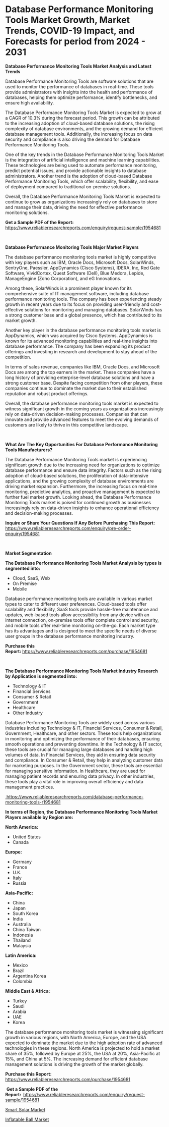 <p><h1>Database Performance Monitoring Tools Market Growth, Market Trends, COVID-19 Impact, and Forecasts for period from 2024 - 2031</h1></p><p><strong>Database Performance Monitoring Tools Market Analysis and Latest Trends</strong></p>
<p><p>Database Performance Monitoring Tools are software solutions that are used to monitor the performance of databases in real-time. These tools provide administrators with insights into the health and performance of databases, helping them optimize performance, identify bottlenecks, and ensure high availability.</p><p>The Database Performance Monitoring Tools Market is expected to grow at a CAGR of 10.3% during the forecast period. This growth can be attributed to the increasing adoption of cloud-based database solutions, the rising complexity of database environments, and the growing demand for efficient database management tools. Additionally, the increasing focus on data security and compliance is also driving the demand for Database Performance Monitoring Tools.</p><p>One of the key trends in the Database Performance Monitoring Tools Market is the integration of artificial intelligence and machine learning capabilities. These technologies are being used to automate performance monitoring, predict potential issues, and provide actionable insights to database administrators. Another trend is the adoption of cloud-based Database Performance Monitoring Tools, which offer scalability, flexibility, and ease of deployment compared to traditional on-premise solutions.</p><p>Overall, the Database Performance Monitoring Tools Market is expected to continue to grow as organizations increasingly rely on databases to store and manage their data, driving the need for effective performance monitoring solutions.</p></p>
<p><strong>Get a Sample PDF of the Report:&nbsp;</strong> <a href="https://www.reliableresearchreports.com/enquiry/request-sample/1954681">https://www.reliableresearchreports.com/enquiry/request-sample/1954681</a></p>
<p>&nbsp;</p>
<p><strong>Database Performance Monitoring Tools Major Market Players</strong></p>
<p><p>The database performance monitoring tools market is highly competitive with key players such as IBM, Oracle Docs, Microsoft Docs, SolarWinds, SentryOne, Paessler, AppDynamics (Cisco Systems), IDERA, Inc, Red Gate Software, VividCortex, Quest Software (Dell), Blue Medora, Lepide, ManageEngine (Zoho Corporation), and eG Innovations. </p><p>Among these, SolarWinds is a prominent player known for its comprehensive suite of IT management software, including database performance monitoring tools. The company has been experiencing steady growth in recent years due to its focus on providing user-friendly and cost-effective solutions for monitoring and managing databases. SolarWinds has a strong customer base and a global presence, which has contributed to its market growth.</p><p>Another key player in the database performance monitoring tools market is AppDynamics, which was acquired by Cisco Systems. AppDynamics is known for its advanced monitoring capabilities and real-time insights into database performance. The company has been expanding its product offerings and investing in research and development to stay ahead of the competition.</p><p>In terms of sales revenue, companies like IBM, Oracle Docs, and Microsoft Docs are among the top earners in the market. These companies have a long history of providing enterprise-level database solutions and have a strong customer base. Despite facing competition from other players, these companies continue to dominate the market due to their established reputation and robust product offerings.</p><p>Overall, the database performance monitoring tools market is expected to witness significant growth in the coming years as organizations increasingly rely on data-driven decision-making processes. Companies that can innovate and provide advanced features to meet the evolving demands of customers are likely to thrive in this competitive landscape.</p></p>
<p>&nbsp;</p>
<p><strong>What Are The Key Opportunities For Database Performance Monitoring Tools Manufacturers?</strong></p>
<p><p>The Database Performance Monitoring Tools market is experiencing significant growth due to the increasing need for organizations to optimize database performance and ensure data integrity. Factors such as the rising adoption of cloud-based solutions, the proliferation of data-intensive applications, and the growing complexity of database environments are driving market expansion. Furthermore, the increasing focus on real-time monitoring, predictive analytics, and proactive management is expected to further fuel market growth. Looking ahead, the Database Performance Monitoring Tools market is poised for continued growth as businesses increasingly rely on data-driven insights to enhance operational efficiency and decision-making processes.</p></p>
<p><strong>Inquire or Share Your Questions If Any Before Purchasing This Report:</strong> <a href="https://www.reliableresearchreports.com/enquiry/pre-order-enquiry/1954681">https://www.reliableresearchreports.com/enquiry/pre-order-enquiry/1954681</a></p>
<p>&nbsp;</p>
<p><strong>Market Segmentation</strong></p>
<p><strong>The Database Performance Monitoring Tools Market Analysis by types is segmented into:</strong></p>
<p><ul><li>Cloud, SaaS, Web</li><li>On Premise</li><li>Mobile</li></ul></p>
<p><p>Database performance monitoring tools are available in various market types to cater to different user preferences. Cloud-based tools offer scalability and flexibility, SaaS tools provide hassle-free maintenance and updates, web-based tools allow accessibility from any device with an internet connection, on-premise tools offer complete control and security, and mobile tools offer real-time monitoring on-the-go. Each market type has its advantages and is designed to meet the specific needs of diverse user groups in the database performance monitoring industry.</p></p>
<p><strong>Purchase this Report:&nbsp;</strong><a href="https://www.reliableresearchreports.com/purchase/1954681">https://www.reliableresearchreports.com/purchase/1954681</a></p>
<p>&nbsp;</p>
<p><strong>The Database Performance Monitoring Tools Market Industry Research by Application is segmented into:</strong></p>
<p><ul><li>Technology & IT</li><li>Financial Services</li><li>Consumer & Retail</li><li>Government</li><li>Healthcare</li><li>Other Industry</li></ul></p>
<p><p>Database Performance Monitoring Tools are widely used across various industries including Technology & IT, Financial Services, Consumer & Retail, Government, Healthcare, and other sectors. These tools help organizations in monitoring and optimizing the performance of their databases, ensuring smooth operations and preventing downtime. In the Technology & IT sector, these tools are crucial for managing large databases and handling high volumes of data. In Financial Services, they aid in ensuring data security and compliance. In Consumer & Retail, they help in analyzing customer data for marketing purposes. In the Government sector, these tools are essential for managing sensitive information. In Healthcare, they are used for managing patient records and ensuring data privacy. In other industries, these tools play a vital role in improving overall efficiency and data management practices.</p></p>
<p><a href="https://www.reliableresearchreports.com/database-performance-monitoring-tools-r1954681">&nbsp;https://www.reliableresearchreports.com/database-performance-monitoring-tools-r1954681</a></p>
<p><strong>In terms of Region, the Database Performance Monitoring Tools Market Players available by Region are:</strong></p>
<p>
    <p> <strong> North America: </strong>
        <ul>
            <li>United States</li>
            <li>Canada</li>
        </ul>
        </p> 
    <p> <strong> Europe: </strong>
        <ul>
            <li>Germany</li>
            <li>France</li>
            <li>U.K.</li>
            <li>Italy</li>
            <li>Russia</li>
        </ul>
        </p> 
    <p> <strong> Asia-Pacific: </strong>
        <ul>
            <li>China</li>
            <li>Japan</li>
            <li>South Korea</li>
            <li>India</li>
            <li>Australia</li>
            <li>China Taiwan</li>
            <li>Indonesia</li>
            <li>Thailand</li>
            <li>Malaysia</li>
        </ul>
        </p> 
    <p> <strong> Latin America: </strong>
        <ul>
            <li>Mexico</li>
            <li>Brazil</li>
            <li>Argentina Korea</li>
            <li>Colombia</li>
        </ul>
        </p> 
    <p> <strong> Middle East & Africa: </strong>
        <ul>
            <li>Turkey</li>
            <li>Saudi</li>
            <li>Arabia</li>
            <li>UAE</li>
            <li>Korea</li>
        </ul>
    </p>
    </p>
<p><p>The database performance monitoring tools market is witnessing significant growth in various regions, with North America, Europe, and the USA expected to dominate the market due to the high adoption rate of advanced technologies in these regions. North America is projected to hold a market share of 35%, followed by Europe at 25%, the USA at 20%, Asia-Pacific at 15%, and China at 5%. The increasing demand for efficient database management solutions is driving the growth of the market globally.</p></p>
<p><strong>Purchase this Report: </strong><a href="https://www.reliableresearchreports.com/purchase/1954681">https://www.reliableresearchreports.com/purchase/1954681</a></p>
<p>&nbsp;<strong>Get a Sample PDF of the Report:&nbsp;&nbsp;</strong><a href="https://www.reliableresearchreports.com/enquiry/request-sample/1954681">https://www.reliableresearchreports.com/enquiry/request-sample/1954681</a></p>
<p><strong></strong></p>
<p><p><a href="https://www.linkedin.com/pulse/smart-solar-market-share-amp-new-trends-analysis-report-type-cb7rc">Smart Solar Market</a></p><p><a href="https://www.linkedin.com/pulse/inflatable-ball-market-size-share-amp-trends-analysis-qzj1c">Inflatable Ball Market</a></p></p>